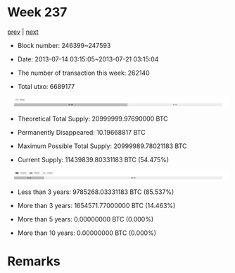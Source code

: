# Week 237

[prev](week0236.md) | [next](week0238.md)

- Block number: 246399~247593

- Date: 2013-07-14 03:15:05~2013-07-21 03:15:04

- The number of transaction this week: 262140

- Total utxo: 6689177

![](../images/mined_week0237.png)

- Theoretical Total Supply: 20999999.97690000 BTC

- Permanently Disappeared: 10.19668817 BTC

- Maximum Possible Total Supply: 20999989.78021183 BTC

- Current Supply: 11439839.80331183 BTC (54.475%)

![](../images/year_week0237.png)


- Less than 3 years: 9785268.03331183 BTC (85.537%)

- More than 3 years: 1654571.77000000 BTC (14.463%)

- More than 5 years: 0.00000000 BTC (0.000%)

- More than 10 years: 0.00000000 BTC (0.000%)

# Remarks

